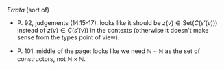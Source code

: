 *Errata* (sort of)

* P. 92, judgements (14.15-17):
looks like it should be $z(v) \in \text{Set}(C(s'(v)))$
instead of $z(v) \in C(s'(v))$ in the contexts
(otherwise it doesn't make sense from the types point of view).

* P. 101, middle of the page: looks like we need $\mathbb{N} + \mathbb{N}$ as the set of constructors, not $\mathbb{N} \times \mathbb{N}$.
